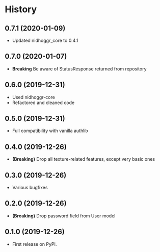# History

## 0.7.1 (2020-01-09)

* Updated nidhoggr_core to 0.4.1

## 0.7.0 (2020-01-07)

* **Breaking** Be aware of StatusResponse returned from repository

## 0.6.0 (2019-12-31)

* Used nidhoggr-core
* Refactored and cleaned code

## 0.5.0 (2019-12-31)

* Full compatibility with vanilla authlib

## 0.4.0 (2019-12-26)

* **(Breaking)** Drop all texture-related features, except very basic
  ones

## 0.3.0 (2019-12-26)

* Various bugfixes

## 0.2.0 (2019-12-26)

* **(Breaking)** Drop password field from User model

## 0.1.0 (2019-12-26)

* First release on PyPI.
